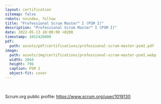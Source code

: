 ```yaml
---
layout: certification
sitemap: false
robots: noindex, follow
title: "Professional Scrum Master™ I (PSM I)"
description: "Professional Scrum Master™ I (PSM I)"
date: 2022-05-13 10:00:00 +0200
timestamp: 1652428800
pdf:
  path: assets/pdf/certifications/professional-scrum-master-psmI.pdf
image:
  path: assets/img/certifications/professional-scrum-master-psmI.webp
  width: 1044
  height: 796
  caption: PSM I
  object-fit: cover
---
```


<br />

<p class="lead text-center">
  Scrum.org public profile: <a href="https://www.scrum.org/user/1019130">https://www.scrum.org/user/1019130</a>
</p>
